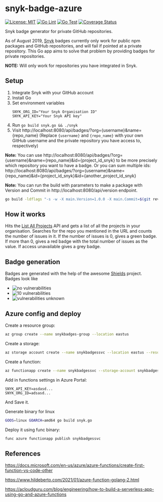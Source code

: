 # snyk-badge-azure
[![License: MIT](https://img.shields.io/badge/License-MIT-yellow.svg)](https://opensource.org/licenses/MIT)
[![Go Lint](https://github.com/betorvs/snyk-badge-azure/actions/workflows/lint.yml/badge.svg)](https://github.com/betorvs/snyk-badge-azure/actions/workflows/lint.yml)
[![Go Test](https://github.com/betorvs/snyk-badge-azure/actions/workflows/test.yml/badge.svg)](https://github.com/betorvs/snyk-badge-azure/actions/workflows/test.yml)
[![Coverage Status](https://coveralls.io/repos/github/betorvs/snyk-badge-azure/badge.svg?branch=main)](https://coveralls.io/github/betorvs/snyk-badge-azure?branch=main)


Snyk badge generator for private GitHub repositories.

As of August 2019, [Snyk](https://snyk.io/) badges currently only work for public npm packages and GitHub repositories, and will fail if pointed at a private repository. This Go app aims to solve that problem by providing badges for private repositories.

**NOTE:** Will only work for repositories you have integrated in Snyk.

## Setup
1. Integrate Snyk with your GitHub account
2. Install Go
3. Set environment variables
    ```
    SNYK_ORG_ID="Your Snyk Organisation ID"
    SNYK_API_KEY="Your Snyk API key"
    ```
4. Run `go build snyk.go && ./snyk`
5. Visit http://localhost:8080/api/badges/?org={username}&name={repo_name} (Replace `{username}` and `{repo_name}` with your own GitHub username and the private repository you have access to, respectively)

**Note:** You can use http://localhost:8080/api/badges/?org={username}&name={repo_name}&id={project_id_snyk} to be more precisely which repository you want to have a badge. Or you can sum multiple ids: http://localhost:8080/api/badges/?org={username}&name={repo_name}&id={project_id_snyk}&id={another_project_id_snyk}

**Note:** You can run the build with parameters to make a package with Version and Commit in http://localhost:8080/api/version endpoint.
```bash
go build -ldflags "-s -w -X main.Version=1.0.0 -X main.Commit=$(git rev-parse HEAD)" snyk.go
```

## How it works
Hits the [List All Projects](https://snyk.docs.apiary.io/#reference/projects/all-projects/list-all-projects) API and gets a list of all the projects in your organisation. Searches for the repo you mentioned in the URL and counts the number of issues in it. If the number of issues is 0, gives a green badge. If more than 0, gives a red badge with the total number of issues as the value. If access unavailable gives a grey badge.

## Badge generation
Badges are generated with the help of the awesome [Shields](https://github.com/badges/shields) project. Badges look like
* <img src="https://img.shields.io/badge/vulnerabilities-0-brightgreen?logo=snyk" alt="no vulnerabilities"/>
* <img src="https://img.shields.io/badge/vulnerabilities-10-red?logo=snyk" alt="10 vulnerabilities"/>
* <img src="https://img.shields.io/badge/vulnerabilities-unknown-inactive?logo=snyk" alt="vulnerabilities unknown"/>

## Azure config and deploy

Create a resource group:
```bash
az group create --name snykbadges-group --location eastus
```
Create a storage:
```bash 
az storage account create --name snykbadgessvc --location eastus --resource-group snykbadges-group --sku Standard_LRS
```
Create a function:
```bash
az functionapp create --name snykbadgessvc --storage-account snykbadgessvc --consumption-plan-location eastus --resource-group snykbadges-group --runtime custom --os-type Linux --functions-version 3
```

Add in functions settings in Azure Portal:
```
SNYK_API_KEY=asdasd...
SNYK_ORG_ID=adsasd...
```
And Save it.

Generate binary for linux
```bash
GOOS=linux GOARCH=amd64 go build snyk.go
```
Deploy it using func binary:
```bash
func azure functionapp publish snykbadgessvc
```


## References

https://docs.microsoft.com/en-us/azure/azure-functions/create-first-function-vs-code-other  

https://www.hildeberto.com/2021/01/azure-function-golang-2.html  

https://acloudguru.com/blog/engineering/how-to-build-a-serverless-app-using-go-and-azure-functions  